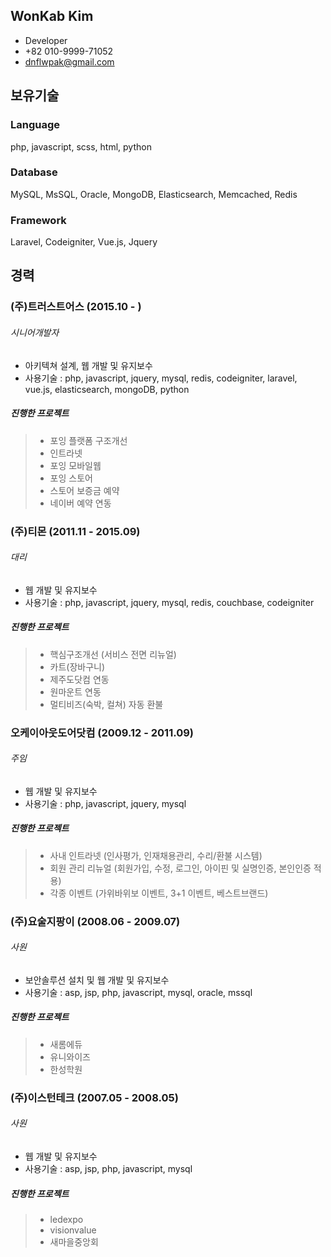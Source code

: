 ## WonKab Kim

* Developer
* +82 010-9999-71052
* dnflwpak@gmail.com

## 보유기술
### Language
php, javascript, scss, html, python

### Database
MySQL, MsSQL, Oracle, MongoDB, Elasticsearch, Memcached, Redis

### Framework
Laravel, Codeigniter, Vue.js, Jquery

## 경력


### (주)트러스트어스 (2015.10 - )
###### 시니어개발자
* 아키텍쳐 설계, 웹 개발 및 유지보수
* 사용기술 : php, javascript, jquery, mysql, redis, codeigniter, laravel, vue.js, elasticsearch, mongoDB, python

##### 진행한 프로젝트
> * 포잉 플랫폼 구조개선
> * 인트라넷
> * 포잉 모바일웹
> * 포잉 스토어
> * 스토어 보증금 예약
> * 네이버 예약 연동



### (주)티몬 (2011.11 - 2015.09)
###### 대리
* 웹 개발 및 유지보수
* 사용기술 : php, javascript, jquery, mysql, redis, couchbase, codeigniter

##### 진행한 프로젝트
> * 핵심구조개선 (서비스 전면 리뉴얼)
> * 카트(장바구니)
> * 제주도닷컴 연동
> * 원마운트 연동
> * 멀티비즈(숙박, 컬쳐) 자동 환불



### 오케이아웃도어닷컴 (2009.12 - 2011.09)
###### 주임
* 웹 개발 및 유지보수
* 사용기술 : php, javascript, jquery, mysql

##### 진행한 프로젝트
> * 사내 인트라넷 (인사평가, 인재채용관리, 수리/환불 시스템)
> * 회원 관리 리뉴얼 (회원가입, 수정, 로그인, 아이핀 및 실명인증, 본인인증 적용)
> * 각종 이벤트 (가위바위보 이벤트, 3+1 이벤트, 베스트브랜드)



### (주)요술지팡이 (2008.06 - 2009.07)
###### 사원
* 보안솔루션 설치 및 웹 개발 및 유지보수
* 사용기술 : asp, jsp, php, javascript, mysql, oracle, mssql

##### 진행한 프로젝트
> * 새롬에듀
> * 유니와이즈
> * 한성학원



### (주)이스턴테크 (2007.05 - 2008.05)
###### 사원
* 웹 개발 및 유지보수
* 사용기술 : asp, jsp, php, javascript, mysql

##### 진행한 프로젝트
> * ledexpo
> * visionvalue
> * 새마을중앙회
